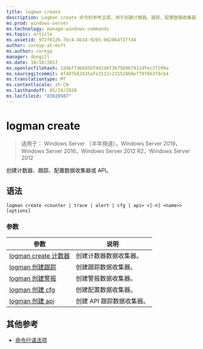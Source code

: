 ```yaml
---
title: logman create
description: Logman create 命令的参考主题，用于创建计数器、跟踪、配置数据收集器或 API。
ms.prod: windows-server
ms.technology: manage-windows-commands
ms.topic: article
ms.assetid: 972f0126-7bc4-4b14-9265-062864f3ffd4
author: coreyp-at-msft
ms.author: coreyp
manager: dongill
ms.date: 10/16/2017
ms.openlocfilehash: 1d4bffd68d5b74d1d6f36750967911dfec3f299a
ms.sourcegitcommit: 4f407b82435afe3111c215510b0ef797863f9cb4
ms.translationtype: MT
ms.contentlocale: zh-CN
ms.lasthandoff: 05/24/2020
ms.locfileid: "83820587"
---
```

# <a name="logman-create"></a>logman create

> 适用于： Windows Server （半年频道），Windows Server 2019，Windows Server 2016，Windows Server 2012 R2，Windows Server 2012

创建计数器、跟踪、配置数据收集器或 API。

## <a name="syntax"></a>语法

```
logman create <counter | trace | alert | cfg | api> <[-n] <name>> [options]
```

### <a name="parameters"></a>参数

| 参数 | 说明 |
| --------- | ----------- |
| [logman create 计数器](logman-create-counter.md) | 创建计数器数据收集器。 |
| [logman 创建跟踪](logman-create-trace.md) | 创建跟踪数据收集器。 |
| [logman 创建警报](logman-create-alert.md) | 创建警报数据收集器。 |
| [logman 创建 cfg](logman-create-cfg.md) | 创建配置数据收集器。 |
| [logman 创建 api](logman-create-api.md) | 创建 API 跟踪数据收集器。 |

## <a name="additional-references"></a>其他参考

- [命令行语法项](command-line-syntax-key.md)